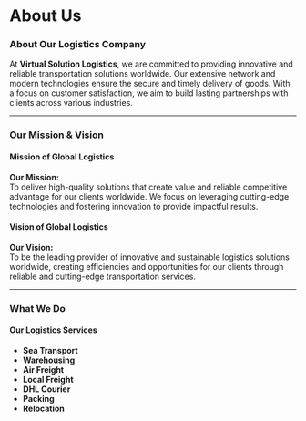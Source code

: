 

# **About Us**

### **About Our Logistics Company**  

At **Virtual Solution Logistics**, we are committed to providing innovative and reliable transportation solutions worldwide. Our extensive network and modern technologies ensure the secure and timely delivery of goods. With a focus on customer satisfaction, we aim to build lasting partnerships with clients across various industries.

---

### **Our Mission & Vision**

#### **Mission of Global Logistics**  
**Our Mission:**  
To deliver high-quality solutions that create value and reliable competitive advantage for our clients worldwide. We focus on leveraging cutting-edge technologies and fostering innovation to provide impactful results.

#### **Vision of Global Logistics**  
**Our Vision:**  
To be the leading provider of innovative and sustainable logistics solutions worldwide, creating efficiencies and opportunities for our clients through reliable and cutting-edge transportation services.

---

### **What We Do**  
#### **Our Logistics Services**

- **Sea Transport**  
- **Warehousing**  
- **Air Freight**  
- **Local Freight**  
- **DHL Courier**  
- **Packing**  
- **Relocation**

